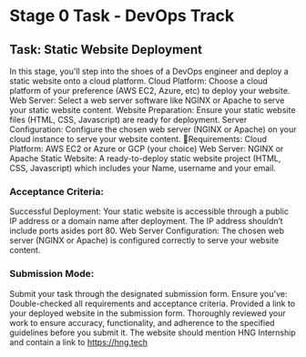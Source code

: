 # Stage 0  Task - DevOps Track


## Task: Static Website Deployment


In this stage, you'll step into the shoes of a DevOps engineer and deploy a static website onto a cloud platform.
Cloud Platform: Choose a cloud platform of your preference (AWS EC2, Azure, etc) to deploy your website.
Web Server: Select a web server software like NGINX or Apache to serve your static website content.
Website Preparation: Ensure your static website files (HTML, CSS, Javascript) are ready for deployment.
Server Configuration: Configure the chosen web server (NGINX or Apache) on your cloud instance to serve your website content.
:scroll:Requirements:
Cloud Platform: AWS EC2 or Azure or GCP (your choice)
Web Server: NGINX or Apache
Static Website: A ready-to-deploy static website project (HTML, CSS, Javascript) which includes your Name, username and your email.


### Acceptance Criteria:
Successful Deployment: Your static website is accessible through a public IP address or a domain name after deployment. The IP address shouldn’t include ports asides port 80.
Web Server Configuration: The chosen web server (NGINX or Apache) is configured correctly to serve your website content.

### Submission Mode:
Submit your task through the designated submission form. Ensure you've:
Double-checked all requirements and acceptance criteria.
Provided a link to your deployed website in the submission form.
Thoroughly reviewed your work to ensure accuracy, functionality, and adherence to the specified guidelines before you submit it.
The website should mention HNG Internship and contain a link to https://hng.tech
